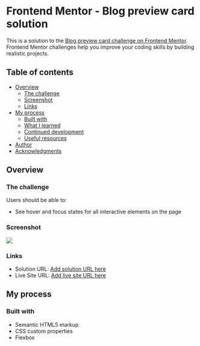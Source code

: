 # Frontend Mentor - Blog preview card solution

This is a solution to the [Blog preview card challenge on Frontend Mentor](https://www.frontendmentor.io/challenges/blog-preview-card-ckPaj01IcS). Frontend Mentor challenges help you improve your coding skills by building realistic projects. 

## Table of contents

- [Overview](#overview)
  - [The challenge](#the-challenge)
  - [Screenshot](#screenshot)
  - [Links](#links)
- [My process](#my-process)
  - [Built with](#built-with)
  - [What I learned](#what-i-learned)
  - [Continued development](#continued-development)
  - [Useful resources](#useful-resources)
- [Author](#author)
- [Acknowledgments](#acknowledgments)

## Overview

### The challenge

Users should be able to:

- See hover and focus states for all interactive elements on the page

### Screenshot

![](assets/Screenshot%202024-09-09%20114220.png)

### Links

- Solution URL: [Add solution URL here](https://github.com/HOVA63/blog-preview-card-main)
- Live Site URL: [Add live site URL here](https://hova63.github.io/blog-preview-card-main/)

## My process

### Built with

- Semantic HTML5 markup
- CSS custom properties
- Flexbox
